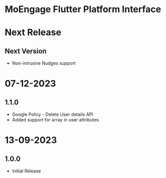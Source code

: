 # MoEngage Flutter Platform Interface

# Next Release

## Next Version
- Non-intrusive Nudges support

# 07-12-2023

## 1.1.0
- Google Policy - Delete User details API
- Added support for array in user attributes

# 13-09-2023

## 1.0.0
- Initial Release